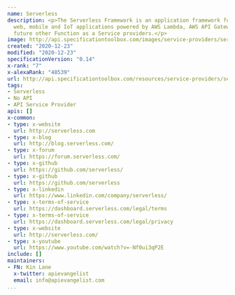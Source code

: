 ```yaml
---
name: Serverless
description: <p>The Serverless Framework is an application framework for building
  web, mobile and IoT applications powered by AWS Lambda, AWS API Gateway and in the
  future other Function as a Service providers.</p>
image: http://api.specificationtoolbox.com/images/service-providers/serverless.jpg
created: "2020-12-23"
modified: "2020-12-23"
specificationVersion: "0.14"
x-rank: "7"
x-alexaRank: "48539"
url: http://api.specificationtoolbox.com/resources/service-providers/serverless/
tags:
- Serverless
- No API
- API Service Provider
apis: []
x-common:
- type: x-website
  url: http://serverless.com
- type: x-blog
  url: http://blog.serverless.com/
- type: x-forum
  url: https://forum.serverless.com/
- type: x-github
  url: https://github.com/serverless/
- type: x-github
  url: https://github.com/serverless
- type: x-linkedin
  url: https://www.linkedin.com/company/serverless/
- type: x-terms-of-service
  url: https://dashboard.serverless.com/legal/terms
- type: x-terms-of-service
  url: https://dashboard.serverless.com/legal/privacy
- type: x-website
  url: http://serverless.com/
- type: x-youtube
  url: https://www.youtube.com/watch?v=-Nf0ui3qP2E
include: []
maintainers:
- FN: Kin Lane
  x-twitter: apievangelist
  email: info@apievangelist.com
...
```

